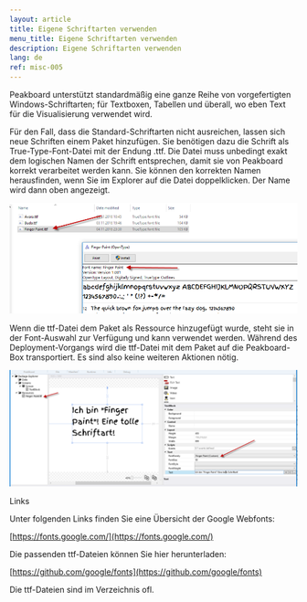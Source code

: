 ```yaml
---
layout: article
title: Eigene Schriftarten verwenden
menu_title: Eigene Schriftarten verwenden
description: Eigene Schriftarten verwenden
lang: de
ref: misc-005
---
```

Peakboard unterstützt standardmäßig eine ganze Reihe von vorgefertigten Windows-Schriftarten; für Textboxen, Tabellen und überall, wo eben Text für die Visualisierung verwendet wird.

Für den Fall, dass die Standard-Schriftarten nicht ausreichen, lassen sich neue Schriften einem Paket hinzufügen. Sie benötigen dazu die Schrift als True-Type-Font-Datei mit der Endung .ttf. Die Datei muss unbedingt exakt dem logischen Namen der Schrift entsprechen, damit sie von Peakboard korrekt verarbeitet werden kann. Sie können den korrekten Namen herausfinden, wenn Sie im Explorer auf die Datei doppelklicken. Der Name wird dann oben angezeigt.

![image_1](/assets/images/misc/custom-fonts/miscfonts01.png)

Wenn die ttf-Datei dem Paket als Ressource hinzugefügt wurde, steht sie in der Font-Auswahl zur Verfügung und kann verwendet werden. Während des Deployment-Vorgangs wird die ttf-Datei mit dem Paket auf die Peakboard-Box transportiert. Es sind also keine weiteren Aktionen nötig.

![image_1](/assets/images/misc/custom-fonts/miscfonts02.png)

Links

Unter folgenden Links finden Sie eine Übersicht der Google Webfonts:

[https://fonts.google.com/](https://fonts.google.com/)

Die passenden ttf-Dateien können Sie hier herunterladen:

[https://github.com/google/fonts](https://github.com/google/fonts)

Die ttf-Dateien sind im Verzeichnis ofl.
